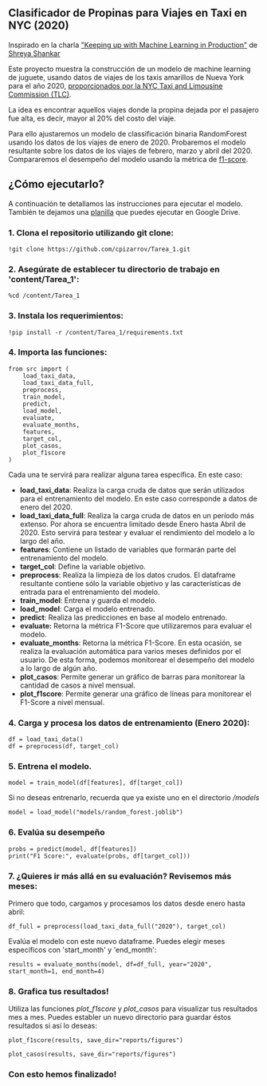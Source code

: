 ## Clasificador de Propinas para Viajes en Taxi en NYC (2020)

Inspirado en la charla ["Keeping up with Machine Learning in Production"](https://github.com/shreyashankar/debugging-ml-talk) de [Shreya Shankar](https://twitter.com/sh_reya)

Este proyecto muestra la construcción de un modelo de machine learning de juguete, usando datos de viajes de los taxis amarillos de Nueva York para el año 2020, [proporcionados por la NYC Taxi and Limousine Commission (TLC)](https://www1.nyc.gov/site/tlc/about/tlc-trip-record-data.page).

La idea es encontrar aquellos viajes donde la propina dejada por el pasajero fue alta, es decir, mayor al 20% del costo del viaje.

Para ello ajustaremos un modelo de classificación binaria RandomForest usando los datos de los viajes de enero de 2020. Probaremos el modelo resultante sobre los datos de los viajes de febrero, marzo y abril del 2020. Compararemos el desempeño del modelo usando la métrica de [f1-score](https://en.wikipedia.org/wiki/F-score).

## ¿Cómo ejecutarlo? 

A continuación te detallamos las instrucciones para ejecutar el modelo. 
También te dejamos una [planilla](https://colab.research.google.com/drive/1Aj5NaEK2j8UU_7mixX6fj6o45T8VfBS2?usp=sharing) que puedes ejecutar en Google Drive. 

### 1. Clona el repositorio utilizando git clone: 
```
!git clone https://github.com/cpizarrov/Tarea_1.git
```

### 2. Asegúrate de establecer tu directorio de trabajo en 'content/Tarea_1': 
```
%cd /content/Tarea_1
```

### 3. Instala los requerimientos: 

```
!pip install -r /content/Tarea_1/requirements.txt
```

### 4. Importa las funciones: 

```
from src import (
    load_taxi_data,
    load_taxi_data_full,
    preprocess,
    train_model,
    predict,
    load_model,
    evaluate,
    evaluate_months,
    features,
    target_col,
    plot_casos,
    plot_f1score
)
```
Cada una te servirá para realizar alguna tarea específica. En este caso: 

- **load_taxi_data**: Realiza la carga cruda de datos que serán utilizados para el entrenamiento del modelo. En este caso corresponde a datos de enero del 2020. 
- **load_taxi_data_full**: Realiza la carga cruda de datos en un período más extenso. Por ahora se encuentra limitado desde Enero hasta Abril de 2020. Esto servirá para testear y evaluar el rendimiento del modelo a lo largo del año. 
- **features**: Contiene un listado de variables que formarán parte del entrenamiento del modelo. 
- **target_col**: Define la variable objetivo. 
- **preprocess**: Realiza la limpieza de los datos crudos. El dataframe resultante contiene sólo la variable objetivo y las características de entrada para el entrenamiento del modelo. 
- **train_model**: Entrena y guarda el modelo. 
- **load_model**: Carga el modelo entrenado. 
- **predict**: Realiza las predicciones en base al modelo entrenado. 
- **evaluate:** Retorna la métrica F1-Score que utilizaremos para evaluar el modelo. 
- **evaluate_months**: Retorna la métrica F1-Score. En esta ocasión, se realiza la evaluación automática para varios meses definidos por el usuario. De esta forma, podemos monitorear el desempeño del modelo a lo largo de algún año. 
- **plot_casos**: Permite generar un gráfico de barras para monitorear la cantidad de casos a nivel mensual. 
- **plot_f1score**: Permite generar una gráfico de líneas para monitorear el F1-Score a nivel mensual. 


### 4. Carga y procesa los datos de entrenamiento (Enero 2020): 

```
df = load_taxi_data()
df = preprocess(df, target_col)
```

### 5. Entrena el modelo. 

```
model = train_model(df[features], df[target_col])
```

Si no deseas entrenarlo, recuerda que ya existe uno en el directorio */models*

```
model = load_model("models/random_forest.joblib")
```

### 6. Evalúa su desempeño 

```
probs = predict(model, df[features])
print("F1 Score:", evaluate(probs, df[target_col]))
```

### 7. ¿Quieres ir más allá en su evaluación? Revisemos más meses: 

Primero que todo, cargamos y procesamos los datos desde enero hasta abril: 

```
df_full = preprocess(load_taxi_data_full("2020"), target_col)
```

Evalúa el modelo con este nuevo dataframe. Puedes elegir meses específicos con 'start_month' y 'end_month': 

```
results = evaluate_months(model, df=df_full, year="2020", start_month=1, end_month=4)
```

### 8. Grafica tus resultados! 

Utiliza las funciones *plot_f1score* y *plot_casos* para visualizar tus resultados mes a mes. Puedes establer un nuevo directorio para guardar éstos resultados si así lo deseas:

```
plot_f1score(results, save_dir="reports/figures")
```

```
plot_casos(results, save_dir="reports/figures")
```

### Con esto hemos finalizado! 


